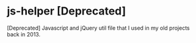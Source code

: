 # js-helper [Deprecated]

[Deprecated] Javascript and jQuery util file that I used in my old projects back in 2013.
